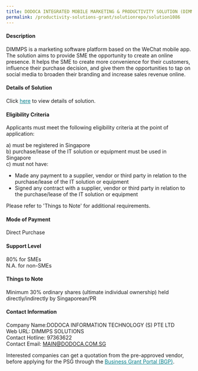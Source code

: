 ```yaml
---
title: DODOCA INTEGRATED MOBILE MARKETING & PRODUCTIVITY SOLUTION (DIMMPS) VERSION 3 - DIMMPS
permalink: /productivity-solutions-grant/solutionrepo/solution1086
---
```


#### Description

DIMMPS is a marketing software platform based on the WeChat mobile app.
The solution aims to provide SME the opportunity to create an online presence. It helps the SME to create more convenience for their customers, influence their purchase decision, and give them the opportunities to tap on social media to broaden their branding and increase sales revenue online.

#### Details of Solution

Click <a href='https://govassist.gobusiness.gov.sg/images/psg/Desensitised_Dodoca_20200240_Annex_3_20200630143800_Part_1.pdf' style='color:#037e8a'>here</a> to view details of solution.

#### Eligibility Criteria

Applicants must meet the following eligibility criteria at the point of application:

a) must be registered in Singapore <br>
b) purchase/lease of the IT solution or equipment must be used in Singapore <br>
c) must not have:
- Made any payment to a supplier, vendor or third party in relation to the purchase/lease of the IT solution or equipment
- Signed any contract with a supplier, vendor or third party in relation to the purchase/lease of the IT solution or equipment

Please refer to 'Things to Note' for additional requirements.

#### Mode of Payment
Direct Purchase

#### Support Level
80% for SMEs <br>
N.A. for non-SMEs

#### Things to Note
Minimum 30% ordinary shares (ultimate individual ownership) held directly/indirectly by Singaporean/PR

#### Contact Information
Company Name:DODOCA INFORMATION TECHNOLOGY (S) PTE LTD <br>Web URL: DIMMPS SOLUTIONS <br>Contact Hotline: 97363622 <br>Contact Email: MAIN@DODOCA.COM.SG <br>

Interested companies can get a quotation from the pre-approved vendor, before applying for the PSG through the <a target='_blank' style='color:#037e8a' href='https://www.businessgrants.gov.sg/'>Business Grant Portal (BGP)</a>.
